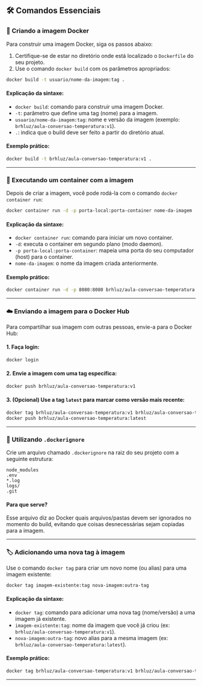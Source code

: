 
## 🛠️ Comandos Essenciais

### 🔧 Criando a imagem Docker

Para construir uma imagem Docker, siga os passos abaixo:

1. Certifique-se de estar no diretório onde está localizado o `Dockerfile` do seu projeto.
2. Use o comando `docker build` com os parâmetros apropriados:

```bash
docker build -t usuario/nome-da-imagem:tag .
```

#### Explicação da sintaxe:
- `docker build`: comando para construir uma imagem Docker.
- `-t`: parâmetro que define uma tag (nome) para a imagem.
- `usuario/nome-da-imagem:tag`: nome e versão da imagem (exemplo: `brhluz/aula-conversao-temperatura:v1`).
- `.`: indica que o build deve ser feito a partir do diretório atual.

#### Exemplo prático:
```bash
docker build -t brhluz/aula-conversao-temperatura:v1 .
```

---

### 🚀 Executando um container com a imagem

Depois de criar a imagem, você pode rodá-la com o comando `docker container run`:

```bash
docker container run -d -p porta-local:porta-container nome-da-imagem
```

#### Explicação da sintaxe:
- `docker container run`: comando para iniciar um novo container.
- `-d`: executa o container em segundo plano (modo daemon).
- `-p porta-local:porta-container`: mapeia uma porta do seu computador (host) para o container.
- `nome-da-imagem`: o nome da imagem criada anteriormente.

#### Exemplo prático:
```bash
docker container run -d -p 8080:8080 brhluz/aula-conversao-temperatura:v1
```

---

### ☁️ Enviando a imagem para o Docker Hub

Para compartilhar sua imagem com outras pessoas, envie-a para o Docker Hub:

#### 1. Faça login:
```bash
docker login
```

#### 2. Envie a imagem com uma tag específica:
```bash
docker push brhluz/aula-conversao-temperatura:v1
```

#### 3. (Opcional) Use a tag `latest` para marcar como versão mais recente:
```bash
docker tag brhluz/aula-conversao-temperatura:v1 brhluz/aula-conversao-temperatura:latest
docker push brhluz/aula-conversao-temperatura:latest
```

---

### 📁 Utilizando `.dockerignore`

Crie um arquivo chamado `.dockerignore` na raiz do seu projeto com a seguinte estrutura:

```
node_modules
.env
*.log
logs/
.git
```

#### Para que serve?
Esse arquivo diz ao Docker quais arquivos/pastas devem ser ignorados no momento do build, evitando que coisas desnecessárias sejam copiadas para a imagem.

---

### 🏷️ Adicionando uma nova tag à imagem

Use o comando `docker tag` para criar um novo nome (ou alias) para uma imagem existente:

```bash
docker tag imagem-existente:tag nova-imagem:outra-tag
```

#### Explicação da sintaxe:
- `docker tag`: comando para adicionar uma nova tag (nome/versão) a uma imagem já existente.
- `imagem-existente:tag`: nome da imagem que você já criou (ex: `brhluz/aula-conversao-temperatura:v1`).
- `nova-imagem:outra-tag`: novo alias para a mesma imagem (ex: `brhluz/aula-conversao-temperatura:latest`).


#### Exemplo prático:
```bash
docker tag brhluz/aula-conversao-temperatura:v1 brhluz/aula-conversao-temperatura:latest
```

---
